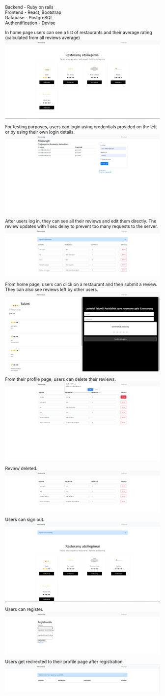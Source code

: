 Backend - Ruby on rails<br />
Frontend - React, Bootstrap<br />
Database - PostgreSQL<br />
Authentification - Devise<br />

In home page users can see a list of restaurants and their average rating (calculated from all reviews average)<br />
![Home Screenshot][home-screenshot]

For testing purposes, users can login using credentials provided on the left or by using their own login details.<br />
![Login Screenshot][login-screenshot]

After users log in, they can see all their reviews and edit them directly. The review updates with 1 sec delay to prevent too many requests to the server.<br />
![Logged In Screenshot][logged-in-screenshot]

From home page, users can click on a restaurant and then submit a review. They can also see reviews left by other users.<br />
![Restaurant Review Screenshot][restaurant-review-screenshot]

From their profile page, users can delete their reviews.<br />
![Delete Review Screenshot][delete-review-screenshot]

Review deleted.<br />
![Deleted Screenshot][deleted-screenshot]

Users can sign out.<br />
![Signed Out Screenshot][signed-out-screenshot]

Users can register.<br />
![Register Screenshot][register-screenshot]

Users get redirected to their profile page after registration.<br />
![Signed Up Screenshot][signed-up-screenshot]

<!-- MARKDOWN LINKS & IMAGES -->

[home-screenshot]: demo_images/home.png
[login-screenshot]: demo_images/login.png
[logged-in-screenshot]: demo_images/logged_in.png
[restaurant-review-screenshot]: demo_images/restaurant_reviews.png
[delete-review-screenshot]: demo_images/delete_review.png
[deleted-screenshot]: demo_images/deleted.png
[signed-out-screenshot]: demo_images/signed_out.png
[register-screenshot]: demo_images/register.png
[signed-up-screenshot]: demo_images/signed_up.png
